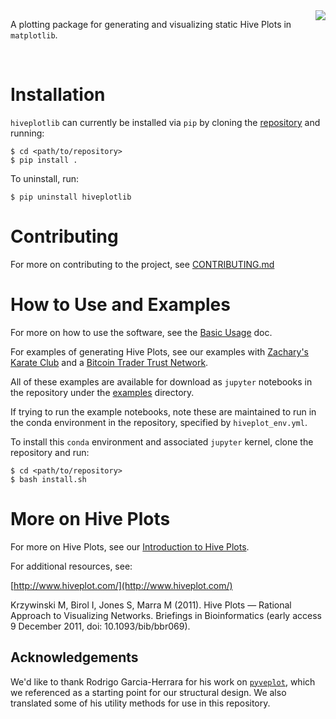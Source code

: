 <img align="right" src="docs/hiveplotlib.svg" >

A plotting package for generating and visualizing static Hive Plots in `matplotlib`.

<br>

# Installation

`hiveplotlib` can currently be installed via `pip` by cloning the
[repository](https://gitlab.com/geomdata/hiveplotlib) and running:

```
$ cd <path/to/repository>
$ pip install .
```

To uninstall, run:

```
$ pip uninstall hiveplotlib
```

# Contributing

For more on contributing to the project, see [CONTRIBUTING.md](CONTRIBUTING.md)

# How to Use and Examples

For more on how to use the software, see the
[Basic Usage](https://geomdata.gitlab.io/hiveplotlib/basic_usage/) doc.

For examples of generating Hive Plots, see our examples with
[Zachary's Karate Club](https://geomdata.gitlab.io/hiveplotlib/karate_club/) and a
[Bitcoin Trader Trust Network](https://geomdata.gitlab.io/hiveplotlib/bitcoin_user_ratings/).

All of these examples are available for download as `jupyter` notebooks in the repository under the
[examples](https://gitlab.com/geomdata/hiveplotlib/-/tree/master/examples) directory.

If trying to run the example notebooks, note these are maintained to run in the conda
environment in the repository, specified by `hiveplot_env.yml`.

To install this `conda` environment and associated `jupyter` kernel, clone the repository and run:

```
$ cd <path/to/repository>
$ bash install.sh
```

# More on Hive Plots

For more on Hive Plots, see our
[Introduction to Hive Plots](https://geomdata.gitlab.io/hiveplotlib/introduction_to_hive_plots/).

For additional resources, see:

[http://www.hiveplot.com/](http://www.hiveplot.com/)

Krzywinski M, Birol I, Jones S, Marra M (2011). Hive Plots — Rational Approach to
Visualizing Networks. Briefings in Bioinformatics (early access 9 December 2011,
doi: 10.1093/bib/bbr069).

## Acknowledgements

We'd like to thank Rodrigo Garcia-Herrara for his work on
[`pyveplot`](https://gitlab.com/rgarcia-herrera/pyveplot), which we referenced
as a starting point for our structural design. We also translated some of his utility
methods for use in this repository. 